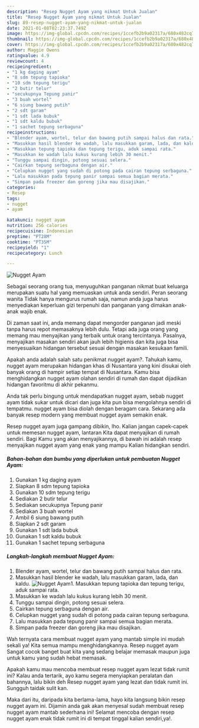 ```yaml
---
description: "Resep Nugget Ayam yang nikmat Untuk Jualan"
title: "Resep Nugget Ayam yang nikmat Untuk Jualan"
slug: 89-resep-nugget-ayam-yang-nikmat-untuk-jualan
date: 2021-01-08T02:23:37.749Z
image: https://img-global.cpcdn.com/recipes/1ccefb2b9a02317a/680x482cq70/nugget-ayam-foto-resep-utama.jpg
thumbnail: https://img-global.cpcdn.com/recipes/1ccefb2b9a02317a/680x482cq70/nugget-ayam-foto-resep-utama.jpg
cover: https://img-global.cpcdn.com/recipes/1ccefb2b9a02317a/680x482cq70/nugget-ayam-foto-resep-utama.jpg
author: Maggie Owens
ratingvalue: 4.9
reviewcount: 4
recipeingredient:
- "1 kg daging ayam"
- "8 sdm tepung tapioka"
- "10 sdm tepung terigu"
- "2 butir telur"
- "secukupnya Tepung panir"
- "3 buah wortel"
- "6 siung bawang putih"
- "2 sdt garam"
- "1 sdt lada bubuk"
- "1 sdt kaldu bubuk"
- "1 sachet tepung serbaguna"
recipeinstructions:
- "Blender ayam, wortel, telur dan bawang putih sampai halus dan rata."
- "Masukkan hasil blender ke wadah, lalu masukkan garam, lada, dan kaldu."
- "Masukkan tepung tapioka dan tepung terigu, aduk sampai rata."
- "Masukkan ke wadah lalu kukus kurang lebih 30 menit."
- "Tunggu sampai dingin, potong sesuai selera."
- "Cairkan tepung serbaguna dengan air."
- "Celupkan nugget yang sudah di potong pada cairan tepung serbaguna."
- "Lalu masukkan pada tepung panir sampai semua bagian merata."
- "Simpan pada freezer dan goreng jika mau disajikan."
categories:
- Resep
tags:
- nugget
- ayam

katakunci: nugget ayam 
nutrition: 256 calories
recipecuisine: Indonesian
preptime: "PT28M"
cooktime: "PT35M"
recipeyield: "1"
recipecategory: Lunch

---
```



![Nugget Ayam](https://img-global.cpcdn.com/recipes/1ccefb2b9a02317a/680x482cq70/nugget-ayam-foto-resep-utama.jpg)

Sebagai seorang orang tua, menyuguhkan panganan nikmat buat keluarga merupakan suatu hal yang memuaskan untuk anda sendiri. Peran seorang  wanita Tidak hanya mengurus rumah saja, namun anda juga harus menyediakan keperluan gizi terpenuhi dan panganan yang dimakan anak-anak wajib enak.

Di zaman  saat ini, anda memang dapat mengorder panganan jadi meski tanpa harus repot memasaknya lebih dulu. Tetapi ada juga orang yang memang mau menyajikan yang terbaik untuk orang tercintanya. Pasalnya, menyajikan masakan sendiri akan jauh lebih higienis dan kita juga bisa menyesuaikan hidangan tersebut sesuai dengan masakan kesukaan famili. 



Apakah anda adalah salah satu penikmat nugget ayam?. Tahukah kamu, nugget ayam merupakan hidangan khas di Nusantara yang kini disukai oleh banyak orang di hampir setiap tempat di Nusantara. Kamu bisa menghidangkan nugget ayam olahan sendiri di rumah dan dapat dijadikan hidangan favoritmu di akhir pekanmu.

Anda tak perlu bingung untuk mendapatkan nugget ayam, sebab nugget ayam tidak sukar untuk dicari dan juga kita pun bisa mengolahnya sendiri di tempatmu. nugget ayam bisa diolah dengan beragam cara. Sekarang ada banyak resep modern yang membuat nugget ayam semakin enak.

Resep nugget ayam juga gampang dibikin, lho. Kalian jangan capek-capek untuk memesan nugget ayam, lantaran Kita dapat menyajikan di rumah sendiri. Bagi Kamu yang akan menyajikannya, di bawah ini adalah resep menyajikan nugget ayam yang enak yang mampu Kalian hidangkan sendiri.

<!--inarticleads1-->

##### Bahan-bahan dan bumbu yang diperlukan untuk pembuatan Nugget Ayam:

1. Gunakan 1 kg daging ayam
1. Siapkan 8 sdm tepung tapioka
1. Gunakan 10 sdm tepung terigu
1. Sediakan 2 butir telur
1. Sediakan secukupnya Tepung panir
1. Sediakan 3 buah wortel
1. Ambil 6 siung bawang putih
1. Siapkan 2 sdt garam
1. Gunakan 1 sdt lada bubuk
1. Gunakan 1 sdt kaldu bubuk
1. Gunakan 1 sachet tepung serbaguna




<!--inarticleads2-->

##### Langkah-langkah membuat Nugget Ayam:

1. Blender ayam, wortel, telur dan bawang putih sampai halus dan rata.
1. Masukkan hasil blender ke wadah, lalu masukkan garam, lada, dan kaldu.
<img src="https://img-global.cpcdn.com/steps/f55f1a69cb47263b/160x128cq70/nugget-ayam-langkah-memasak-2-foto.jpg" alt="Nugget Ayam">1. Masukkan tepung tapioka dan tepung terigu, aduk sampai rata.
1. Masukkan ke wadah lalu kukus kurang lebih 30 menit.
1. Tunggu sampai dingin, potong sesuai selera.
1. Cairkan tepung serbaguna dengan air.
1. Celupkan nugget yang sudah di potong pada cairan tepung serbaguna.
1. Lalu masukkan pada tepung panir sampai semua bagian merata.
1. Simpan pada freezer dan goreng jika mau disajikan.




Wah ternyata cara membuat nugget ayam yang mantab simple ini mudah sekali ya! Kita semua mampu menghidangkannya. Resep nugget ayam Sangat cocok banget buat kita yang sedang belajar memasak maupun juga untuk kamu yang sudah hebat memasak.

Apakah kamu mau mencoba membuat resep nugget ayam lezat tidak rumit ini? Kalau anda tertarik, ayo kamu segera menyiapkan peralatan dan bahannya, lalu bikin deh Resep nugget ayam yang lezat dan tidak rumit ini. Sungguh taidak sulit kan. 

Maka dari itu, daripada kita berlama-lama, hayo kita langsung bikin resep nugget ayam ini. Dijamin anda gak akan menyesal sudah membuat resep nugget ayam mantab sederhana ini! Selamat mencoba dengan resep nugget ayam enak tidak rumit ini di tempat tinggal kalian sendiri,ya!.

